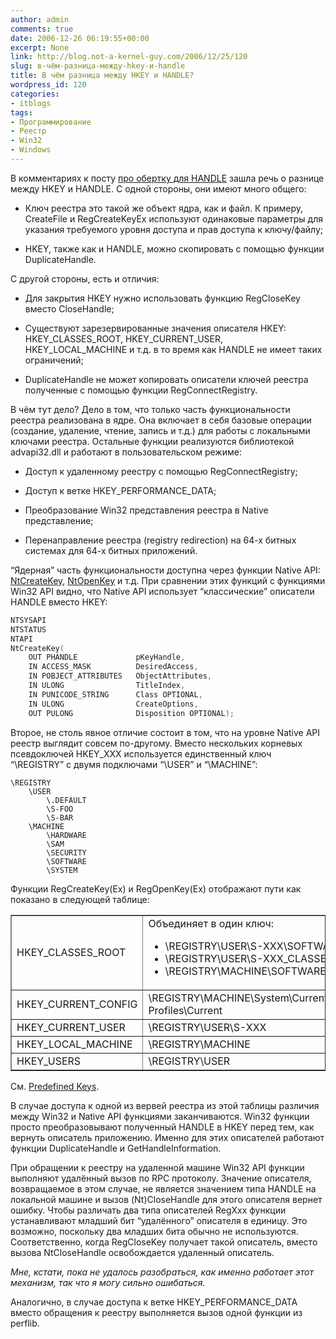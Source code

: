 ```yaml
---
author: admin
comments: true
date: 2006-12-26 06:19:55+00:00
excerpt: None
link: http://blog.not-a-kernel-guy.com/2006/12/25/120
slug: в-чём-разница-между-hkey-и-handle
title: В чём разница между HKEY и HANDLE?
wordpress_id: 120
categories:
- itblogs
tags:
- Программирование
- Реестр
- Win32
- Windows
---
```


В комментариях к посту [про обертку для HANDLE](http://blog.not-a-kernel-guy.com/2006/10/31/93#comment-49) зашла речь о разнице между HKEY и HANDLE. С одной стороны, они имеют много общего:

  * Ключ реестра это такой же объект ядра, как и файл. К примеру, CreateFile и RegCreateKeyEx используют одинаковые параметры для указания требуемого уровня доступа и прав доступа к ключу/файлу;

  * HKEY, также как и HANDLE, можно скопировать с помощью функции DuplicateHandle.

С другой стороны, есть и отличия:


  * Для закрытия HKEY нужно использовать функцию RegCloseKey вместо CloseHandle;

  * Существуют зарезервированные значения описателя HKEY: HKEY_CLASSES_ROOT, HKEY_CURRENT_USER, HKEY_LOCAL_MACHINE и т.д. в то время как HANDLE не имеет таких ограничений;

  * DuplicateHandle не может копировать описатели ключей реестра полученные с помощью функции RegConnectRegistry.


В чём тут дело? Дело в том, что только часть функциональности реестра реализована в ядре. Она включает в себя базовые операции (создание, удаление, чтение, запись и т.д.) для работы с локальными ключами реестра. Остальные функции реализуются библиотекой advapi32.dll и работают в пользовательском режиме:


	
  * Доступ к удаленному реестру с помощью RegConnectRegistry;

	
  * Доступ к ветке HKEY_PERFORMANCE_DATA;

	
  * Преобразование Win32 представления реестра в Native представление;

	
  * Перенаправление реестра (registry redirection) на 64-х битных системах для 64-х битных приложений.



“Ядерная” часть функциональности доступна через функции Native API: [NtCreateKey](http://undocumented.ntinternals.net/UserMode/Undocumented%20Functions/NT%20Objects/Key/NtCreateKey.html), [NtOpenKey](http://undocumented.ntinternals.net/UserMode/Undocumented%20Functions/NT%20Objects/Key/NtOpenKey.html) и т.д. При сравнении этих функций с функциями Win32 API видно, что Native API использует “классические” описатели HANDLE вместо HKEY:


```cpp
NTSYSAPI
NTSTATUS
NTAPI
NtCreateKey(
    OUT PHANDLE             pKeyHandle,
    IN ACCESS_MASK          DesiredAccess,
    IN POBJECT_ATTRIBUTES   ObjectAttributes,
    IN ULONG                TitleIndex,
    IN PUNICODE_STRING      Class OPTIONAL,
    IN ULONG                CreateOptions,
    OUT PULONG              Disposition OPTIONAL);
```


Второе, не столь явное отличие состоит в том, что на уровне Native API реестр выглядит совсем по-другому. Вместо нескольких корневых псевдоключей HKEY_XXX используется единственный ключ “\REGISTRY” с двумя подключами “\USER” и “\MACHINE”:


```no-highlight
\REGISTRY
    \USER
        \.DEFAULT
        \S-FOO
        \S-BAR
    \MACHINE
        \HARDWARE
        \SAM
        \SECURITY
        \SOFTWARE
        \SYSTEM
```


Функции RegCreateKey(Ex) и RegOpenKey(Ex) отображают пути как показано в следующей таблице:

<table width="100%" border="1" >
  <tr>
    <td>HKEY_CLASSES_ROOT</td>
    <td>Объединяет в один ключ:
      <ul>
        <li>\REGISTRY\USER\S-XXX\SOFTWARE\CLASSES</li>
        <li>\REGISTRY\USER\S-XXX_CLASSES</li>
        <li>\REGISTRY\MACHINE\SOFTWARE\CLASSES</li>
      </ul>
    </td>
  </tr>
  <tr>
    <td>HKEY_CURRENT_CONFIG</td>
    <td>\REGISTRY\MACHINE\System\CurrentControlSet\Hardware Profiles\Current</td>
  </tr>
  <tr>
    <td>HKEY_CURRENT_USER</td>
    <td>\REGISTRY\USER\S-XXX</td>
  </tr>
  <tr>
    <td>HKEY_LOCAL_MACHINE</td>
    <td>\REGISTRY\MACHINE</td>
  </tr>
  <tr>
    <td>HKEY_USERS</td>
    <td>\REGISTRY\USER</td>
  </tr>
</table>

См. [Predefined Keys](http://msdn2.microsoft.com/en-us/library/ms724836.aspx).

В случае доступа к одной из вервей реестра из этой таблицы различия между Win32 и Native API функциями заканчиваются. Win32 функции просто преобразовывают полученный HANDLE в HKEY перед тем, как вернуть описатель приложению. Именно для этих описателей работают функции DuplicateHandle и GetHandleInformation.

При обращении к реестру на удаленной машине Win32 API функции выполняют удалённый вызов по RPC протоколу. Значение описателя, возвращаемое в этом случае, не является значением типа HANDLE на локальной машине и вызов (Nt)CloseHandle для этого описателя вернет ошибку. Чтобы различать два типа описателей RegXxx функции устанавливают младший бит “удалённого” описателя в единицу. Это возможно, поскольку два младших бита обычно не используются. Соответственно, когда RegCloseKey получает такой описатель, вместо вызова NtCloseHandle освобождается удаленный описатель.

_Мне, кстати, пока не удалось разобраться, как именно работает этот механизм, так что я могу сильно ошибаться._

Аналогично, в случае доступа к ветке HKEY_PERFORMANCE_DATA вместо обращения к реестру выполняется вызов одной функции из perflib.
